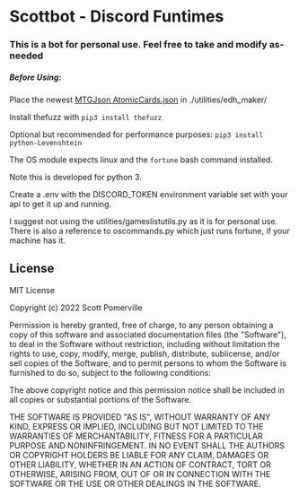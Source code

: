 # Scottbot - Discord Funtimes
### This is a bot for personal use. Feel free to take and modify as-needed
##### Before Using:
Place the newest [MTGJson AtomicCards.json](https://mtgjson.com/api/v5/AtomicCards.json) in ./utilities/edh_maker/

Install thefuzz with `pip3 install thefuzz`

Optional but recommended for performance purposes: `pip3 install python-Levenshtein`

The OS module expects linux and the `fortune` bash command installed.

Note this is developed for python 3.

Create a .env with the DISCORD\_TOKEN environment variable set with your api to get it up and running.

I suggest not using the utilities/gameslistutils.py as it is for personal use. There is also a reference to oscommands.py which just runs fortune, if your machine has it.

## License

MIT License

Copyright (c) 2022 Scott Pomerville

Permission is hereby granted, free of charge, to any person obtaining a copy
of this software and associated documentation files (the "Software"), to deal
in the Software without restriction, including without limitation the rights
to use, copy, modify, merge, publish, distribute, sublicense, and/or sell
copies of the Software, and to permit persons to whom the Software is
furnished to do so, subject to the following conditions:

The above copyright notice and this permission notice shall be included in all
copies or substantial portions of the Software.

THE SOFTWARE IS PROVIDED "AS IS", WITHOUT WARRANTY OF ANY KIND, EXPRESS OR
IMPLIED, INCLUDING BUT NOT LIMITED TO THE WARRANTIES OF MERCHANTABILITY,
FITNESS FOR A PARTICULAR PURPOSE AND NONINFRINGEMENT. IN NO EVENT SHALL THE
AUTHORS OR COPYRIGHT HOLDERS BE LIABLE FOR ANY CLAIM, DAMAGES OR OTHER
LIABILITY, WHETHER IN AN ACTION OF CONTRACT, TORT OR OTHERWISE, ARISING FROM,
OUT OF OR IN CONNECTION WITH THE SOFTWARE OR THE USE OR OTHER DEALINGS IN THE
SOFTWARE.
